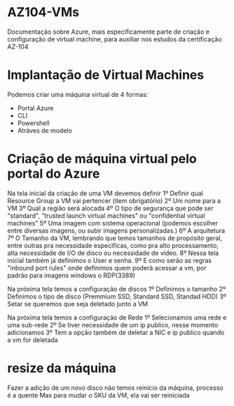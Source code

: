 # AZ104-VMs
Documentação sobre Azure, mais especificamente parte de criação e configuração de virtual machine, para auxiliar nos estudos da certificação AZ-104

# Implantação de Virtual Machines
Podemos criar uma máquina virtual de 4 formas:
- Portal Azure
- CLI
- Powershell
- Atráves de modelo

# Criação de máquina virtual pelo portal do Azure

Na tela inicial da criação de uma VM devemos definir
	1º Definir qual Resource Group a VM vai pertencer (item obrigatório)
	2º Um nome para a VM
	3º Qual a região será alocada
4º O tipo de segurança que pode ser "standard", "trusted launch virtual machines" ou "confidential virtual machines"
5º Uma imagem com sistema operacional (podemos escolher entre diversas imagens, ou subir imagens personalizadas.)
6º A arquitetura
7º O Tamanho da VM, lembrando que temos tamanhos de propósito geral, entre outras pra necessidade especificas, como pra alto processamento, alta necessidade de I/O de disco ou necessidade de vídeo.
8º Nessa tela inicial também já definimos o User e senha.
9º E como serão as regras "inbound port rules" onde definimos quem poderá acessar a vm, por padrão para imagens windows o RDP(3389)

Na próxima tela temos a configuração de discos
1º Definimos o tamanho
2º Definimos o tipo de disco (Premmium SSD, Standard SSD, Standad HDD)
3º Setar se queremos que seja deletado junto a VM

Na próxima tela temos a configuração de Rede
1º Selecionamos uma rede e uma sub-rede
2º Se tiver necessidade de um ip publico, nesse momento adicionamos
3º Tem a opção também de deletar a NIC e ip publico quando a vm for deletada

# resize da máquina
Fazer a adição de um novo disco não temos reinicio da máquina, processo é a quente
Mas para mudar o SKU da VM, ela vai ser reiniciada



